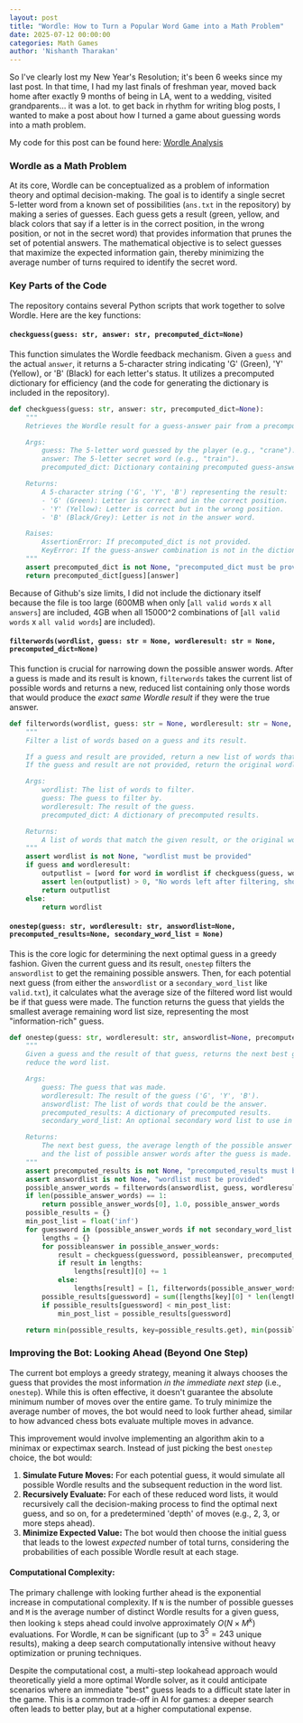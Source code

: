 ```yaml
---
layout: post
title: "Wordle: How to Turn a Popular Word Game into a Math Problem"
date: 2025-07-12 00:00:00
categories: Math Games
author: 'Nishanth Tharakan'
---
```


<script type="text/x-mathjax-config">
MathJax.Hub.Config({
tex2jax: {
inlineMath: [ ['$','$'], ["\$$","\$$"] ],
processEscapes: true
}
});
</script>

<script type="text/javascript" charset="utf-8"
src="https://cdn.mathjax.org/mathjax/latest/MathJax.js?config=TeX-AMS-MML_HTMLorMML,
https://vincenttam.github.io/javascripts/MathJaxLocal.js"></script>

So I've clearly lost my New Year's Resolution; it's been 6 weeks since my last post. In that time, I had my last finals of freshman year, moved back home after exactly 9 months of being in LA, went to a wedding, visited grandparents... it was a lot. to get back in rhythm for writing blog posts, I wanted to make a post about how I turned a game about guessing words into a math problem.

My code for this post can be found here: [Wordle Analysis](https://github.com/qerty2006/Tharakan-Wordle-Analysis)   

### Wordle as a Math Problem

At its core, Wordle can be conceptualized as a problem of information theory and optimal decision-making. The goal is to identify a single secret 5-letter word from a known set of possibilities (`ans.txt` in the repository) by making a series of guesses. Each guess gets a result (green, yellow, and black colors that say if a letter is in the correct position, in the wrong position, or not in the secret word) that provides information that prunes the set of potential answers. The mathematical objective is to select guesses that maximize the expected information gain, thereby minimizing the average number of turns required to identify the secret word.

### Key Parts of the Code

The repository contains several Python scripts that work together to solve Wordle. Here are the key functions:

#### `checkguess(guess: str, answer: str, precomputed_dict=None)`

This function simulates the Wordle feedback mechanism. Given a `guess` and the actual `answer`, it returns a 5-character string indicating 'G' (Green), 'Y' (Yellow), or 'B' (Black) for each letter's status. It utilizes a precomputed dictionary for efficiency (and the code for generating the dictionary is included in the repository).

```python
def checkguess(guess: str, answer: str, precomputed_dict=None):
    """
    Retrieves the Wordle result for a guess-answer pair from a precomputed dictionary.

    Args:
        guess: The 5-letter word guessed by the player (e.g., "crane").
        answer: The 5-letter secret word (e.g., "train").
        precomputed_dict: Dictionary containing precomputed guess-answer results.

    Returns:
        A 5-character string ('G', 'Y', 'B') representing the result:
        - 'G' (Green): Letter is correct and in the correct position.
        - 'Y' (Yellow): Letter is correct but in the wrong position.
        - 'B' (Black/Grey): Letter is not in the answer word.

    Raises:
        AssertionError: If precomputed_dict is not provided.
        KeyError: If the guess-answer combination is not in the dictionary.
    """
    assert precomputed_dict is not None, "precomputed_dict must be provided"
    return precomputed_dict[guess][answer]
```

Because of Github's size limits, I did not include the dictionary itself because the file is too large (600MB when only [`all valid words` x `all answers`] are included, 4GB when all 15000^2 combinations of [`all valid words` x `all valid words`] are included).

#### `filterwords(wordlist, guess: str = None, wordleresult: str = None, precomputed_dict=None)`

This function is crucial for narrowing down the possible answer words. After a guess is made and its result is known, `filterwords` takes the current list of possible words and returns a new, reduced list containing only those words that would produce the *exact same Wordle result* if they were the true answer.

```python
def filterwords(wordlist, guess: str = None, wordleresult: str = None, precomputed_dict=None):
    """
    Filter a list of words based on a guess and its result.

    If a guess and result are provided, return a new list of words that match the given result.
    If the guess and result are not provided, return the original wordlist.

    Args:
        wordlist: The list of words to filter.
        guess: The guess to filter by.
        wordleresult: The result of the guess.
        precomputed_dict: A dictionary of precomputed results.

    Returns:
        A list of words that match the given result, or the original wordlist if no guess and result are provided.
    """
    assert wordlist is not None, "wordlist must be provided"
    if guess and wordleresult:
        outputlist = [word for word in wordlist if checkguess(guess, word, precomputed_dict) == wordleresult.upper()]
        assert len(outputlist) > 0, "No words left after filtering, should be impossible"
        return outputlist
    else:
        return wordlist
```

#### `onestep(guess: str, wordleresult: str, answordlist=None, precomputed_results=None, secondary_word_list = None)`

This is the core logic for determining the next optimal guess in a greedy fashion. Given the current guess and its result, `onestep` filters the `answordlist` to get the remaining possible answers. Then, for each potential next guess (from either the `answordlist` or a `secondary_word_list` like `valid.txt`), it calculates what the average size of the filtered word list would be if that guess were made. The function returns the guess that yields the smallest average remaining word list size, representing the most "information-rich" guess.

```python
def onestep(guess: str, wordleresult: str, answordlist=None, precomputed_results=None, secondary_word_list = None):
    """
    Given a guess and the result of that guess, returns the next best guess that will best
    reduce the word list.

    Args:
        guess: The guess that was made.
        wordleresult: The result of the guess ('G', 'Y', 'B').
        answordlist: The list of words that could be the answer.
        precomputed_results: A dictionary of precomputed results.
        secondary_word_list: An optional secondary word list to use in place of answordlist.

    Returns:
        The next best guess, the average length of the possible answer word list if that guess is made,
        and the list of possible answer words after the guess is made.
    """
    assert precomputed_results is not None, "precomputed_results must be provided"
    assert answordlist is not None, "wordlist must be provided"
    possible_answer_words = filterwords(answordlist, guess, wordleresult, precomputed_results)
    if len(possible_answer_words) == 1:
        return possible_answer_words[0], 1.0, possible_answer_words
    possible_results = {}
    min_post_list = float('inf')
    for guessword in (possible_answer_words if not secondary_word_list else secondary_word_list):
        lengths = {}
        for possibleanswer in possible_answer_words:
            result = checkguess(guessword, possibleanswer, precomputed_results)
            if result in lengths:
                lengths[result][0] += 1
            else:
                lengths[result] = [1, filterwords(possible_answer_words, guess = guessword, wordleresult = result, precomputed_dict=precomputed_results)]
        possible_results[guessword] = sum([lengths[key][0] * len(lengths[key][1]) for key in lengths])
        if possible_results[guessword] < min_post_list:
            min_post_list = possible_results[guessword]

    return min(possible_results, key=possible_results.get), min(possible_results.values()), possible_answer_words
```

### Improving the Bot: Looking Ahead (Beyond One Step)

The current bot employs a greedy strategy, meaning it always chooses the guess that provides the most information *in the immediate next step* (i.e., `onestep`). While this is often effective, it doesn't guarantee the absolute minimum number of moves over the entire game. To truly minimize the average number of moves, the bot would need to look further ahead, similar to how advanced chess bots evaluate multiple moves in advance.

This improvement would involve implementing an algorithm akin to a minimax or expectimax search. Instead of just picking the best `onestep` choice, the bot would:

1.  **Simulate Future Moves:** For each potential guess, it would simulate all possible Wordle results and the subsequent reduction in the word list.
2.  **Recursively Evaluate:** For each of these reduced word lists, it would recursively call the decision-making process to find the optimal next guess, and so on, for a predetermined 'depth' of moves (e.g., 2, 3, or more steps ahead).
3.  **Minimize Expected Value:** The bot would then choose the initial guess that leads to the lowest *expected* number of total turns, considering the probabilities of each possible Wordle result at each stage.

#### Computational Complexity:

The primary challenge with looking further ahead is the exponential increase in computational complexity. If `N` is the number of possible guesses and `M` is the average number of distinct Wordle results for a given guess, then looking `k` steps ahead could involve approximately $O(N \times M^k)$ evaluations. For Wordle, `M` can be significant (up to $3^5 = 243$ unique results), making a deep search computationally intensive without heavy optimization or pruning techniques.

Despite the computational cost, a multi-step lookahead approach would theoretically yield a more optimal Wordle solver, as it could anticipate scenarios where an immediate "best" guess leads to a difficult state later in the game. This is a common trade-off in AI for games: a deeper search often leads to better play, but at a higher computational expense.
